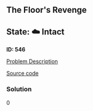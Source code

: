 ## The Floor's Revenge

## State: :cloud: **Intact**

**ID: 546**

[Problem Description](https://projecteuler.net/problem=546)

[Source code](main.cpp)

### Solution
0
